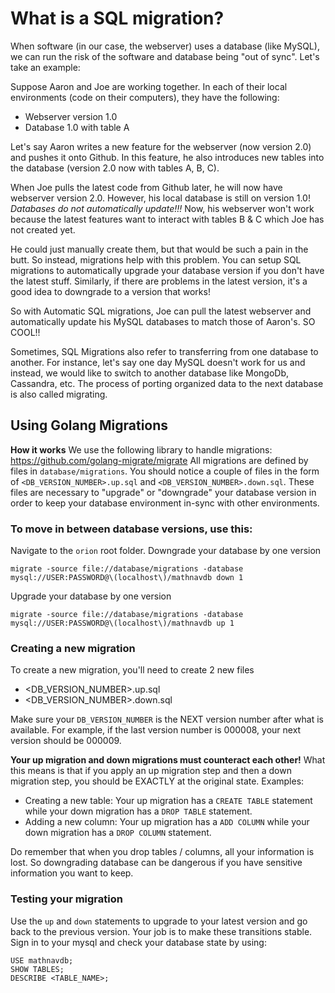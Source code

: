 # What is a SQL migration?

When software (in our case, the webserver) uses a database (like MySQL), we can run the risk of the software and database being "out of sync".
Let's take an example:

Suppose Aaron and Joe are working together. In each of their local environments (code on their computers), they have the following:
 - Webserver version 1.0
 - Database 1.0 with table A

 Let's say Aaron writes a new feature for the webserver (now version 2.0) and pushes it onto Github. In this feature, he also introduces new tables into the database (version 2.0 now with tables A, B, C).

 When Joe pulls the latest code from Github later, he will now have webserver version 2.0. However, his local database is still on version 1.0! *Databases do not automatically update!!!*
 Now, his webserver won't work because the latest features want to interact with tables B & C which Joe has not created yet.

He could just manually create them, but that would be such a pain in the butt. So instead, migrations help with this problem. You can setup SQL migrations to automatically upgrade your database version if you don't have the latest stuff. Similarly, if there are problems in the latest version, it's a good idea to downgrade to a version that works!

So with Automatic SQL migrations, Joe can pull the latest webserver and automatically update his MySQL databases to match those of Aaron's. SO COOL!!

Sometimes, SQL Migrations also refer to transferring from one database to another. For instance, let's say one day MySQL doesn't work for us and instead, we would like to switch to another database like MongoDb, Cassandra, etc. The process of porting organized data to the next database is also called migrating.

## Using Golang Migrations
**How it works**
We use the following library to handle migrations: https://github.com/golang-migrate/migrate
All migrations are defined by files in `database/migrations`.
You should notice a couple of files in the form of `<DB_VERSION_NUMBER>.up.sql` and `<DB_VERSION_NUMBER>.down.sql`.
These files are necessary to "upgrade" or "downgrade" your database version in order to keep your database environment in-sync with other environments.

### To move in between database versions, use this:
Navigate to the `orion` root folder.
Downgrade your database by one version
```
migrate -source file://database/migrations -database mysql://USER:PASSWORD@\(localhost\)/mathnavdb down 1
```
Upgrade your database by one version
```
migrate -source file://database/migrations -database mysql://USER:PASSWORD@\(localhost\)/mathnavdb up 1
```

### Creating a new migration
To create a new migration, you'll need to create 2 new files
 - <DB_VERSION_NUMBER>.up.sql
 - <DB_VERSION_NUMBER>.down.sql

Make sure your `DB_VERSION_NUMBER` is the NEXT version number after what is available. For example, if the last version number is 000008, your next version should be 000009.

**Your up migration and down migrations must counteract each other!**
What this means is that if you apply an up migration step and then a down migration step, you should be EXACTLY at the original state.
Examples:
 - Creating a new table: Your up migration has a `CREATE TABLE` statement while your down migration has a `DROP TABLE` statement.
 - Adding a new column: Your up migration has a `ADD COLUMN` while your down migration has a `DROP COLUMN` statement.

Do remember that when you drop tables / columns, all your information is lost. So downgrading database can be dangerous if you have sensitive information you want to keep.

### Testing your migration
Use the `up` and `down` statements to upgrade to your latest version and go back to the previous version. Your job is to make these transitions stable.
Sign in to your mysql and check your database state by using:
```
USE mathnavdb;
SHOW TABLES;
DESCRIBE <TABLE_NAME>;
```
